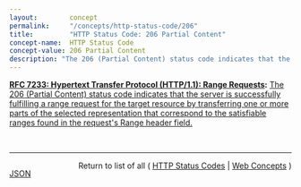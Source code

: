 ```yaml
---
layout:        concept
permalink:     "/concepts/http-status-code/206"
title:         "HTTP Status Code: 206 Partial Content"
concept-name:  HTTP Status Code
concept-value: 206 Partial Content
description: "The 206 (Partial Content) status code indicates that the server is successfully fulfilling a range request for the target resource by transferring one or more parts of the selected representation that correspond to the satisfiable ranges found in the request's Range header field."
---
```


**[RFC 7233: Hypertext Transfer Protocol (HTTP/1.1): Range Requests](/specs/IETF/RFC/7233 "The Hypertext Transfer Protocol (HTTP) is an application-level protocol for distributed, collaborative, hypertext information systems. This document defines range requests and the rules for constructing and combining responses to those requests."):** [The 206 (Partial Content) status code indicates that the server is successfully fulfilling a range request for the target resource by transferring one or more parts of the selected representation that correspond to the satisfiable ranges found in the request's Range header field.](http://tools.ietf.org/html/rfc7233#section-4.1 "Read documentation for HTTP Status Code &#34;206&#34;")

<br/>
<hr/>

<p style="float : left"><a href="./206.json" title="JSON representing this particular Web Concept value">JSON</a></p>
<p style="text-align: right">Return to list of all ( <a href="../http-status-codes">HTTP Status Codes</a> | <a href="../">Web Concepts</a> )</p>
